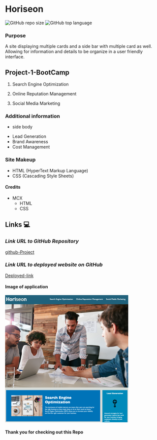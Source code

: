 # Horiseon
![GitHub repo size](https://img.shields.io/github/repo-size/MCXBootCampUMN/Horiseon)
![GitHub top language](https://img.shields.io/github/languages/top/MCXBootCampUMN/Horiseon)

### Purpose

A site displaying multiple cards and a side bar with multiple card as well. Allowing for information and details to be organize in a user friendly interface.

## Project-1-BootCamp

1. Search Engine Optimization

2. Online Reputation Management

3. Social Media Marketing


###  Additional information 

* side body 

- Lead Generation
- Brand Awareness
- Cost Management


### Site Makeup

- HTML (HyperText Markup Language)
- CSS (Cascading Style Sheets)


#### Credits

- MCX
  - HTML
  - CSS

    
##  Links 💻

### **_Link URL to GitHub Repository_**

[github-Project](https://github.com/Maxamed-NCX/Horiseon)

### **_Link URL to deployed website on GitHub_**
[Deployed-link](https://maxamed-ncx.github.io/Horiseon/)


#### Image of application
<img width="400" alt=" 1st Image" src="https://raw.githubusercontent.com/MCXBootCampUMN/Horiseon/main/Heriseon.png">


#### Thank you for checking out this Repo



